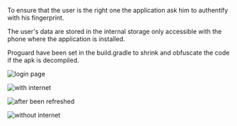 To ensure that the user is the right one the application ask him to authentify with his fingerprint.

The user's data are stored in the internal storage only accessible with the phone where the application is installed.

Proguard have been set in the build.gradle to shrink and obfuscate the code if the apk is decompiled.

![login page](https://user-images.githubusercontent.com/62999074/110251010-be491700-7f7e-11eb-819c-aed40c798dfc.png)

![with internet](https://user-images.githubusercontent.com/62999074/110251011-bee1ad80-7f7e-11eb-9e6e-3b7989dc0b8a.png)

![after been refreshed](https://user-images.githubusercontent.com/62999074/110251008-bdb08080-7f7e-11eb-8f4b-4d8b33638d07.png)

![without internet](https://user-images.githubusercontent.com/62999074/110251013-bee1ad80-7f7e-11eb-9226-a6038c367d12.png)
